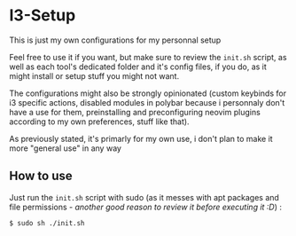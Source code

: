 # I3-Setup

This is just my own configurations for my personnal setup

Feel free to use it if you want, but make sure to review the `init.sh` script, as well as each tool's dedicated folder and it's config files, if you do, as it might install or setup stuff you might not want.

The configurations might also be strongly opinionated (custom keybinds for i3 specific actions, disabled modules in polybar because i personnaly don't have a use for them, preinstalling and preconfiguring neovim plugins according to my own preferences, stuff like that). 

As previously stated, it's primarly for my own use, i don't plan to make it more "general use" in any way

## How to use

Just run the `init.sh` script with sudo (as it messes with apt packages and file permissions *- another good reason to review it before executing it :D*) :

```sh
$ sudo sh ./init.sh
```
